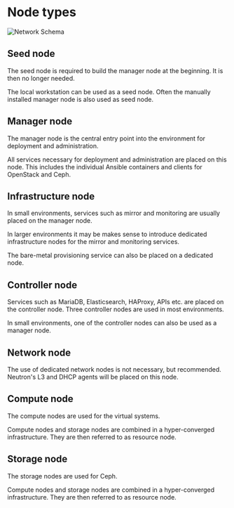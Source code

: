 # Node types

![Network Schema](./images/network-schema.png)

## Seed node

The seed node is required to build the manager node at the beginning. It is then no longer needed.

The local workstation can be used as a seed node. Often the manually installed manager node is also used as seed node.

## Manager node

The manager node is the central entry point into the environment for deployment and administration.

All services necessary for deployment and administration are placed on this node. This includes the individual Ansible containers
and clients for OpenStack and Ceph.

## Infrastructure node

In small environments, services such as mirror and monitoring are usually placed on the manager node.

In larger environments it may be makes sense to introduce dedicated infrastructure nodes for the mirror and monitoring services.

The bare-metal provisioning service can also be placed on a dedicated node.

## Controller node

Services such as MariaDB, Elasticsearch, HAProxy, APIs etc. are placed on the controller node.
Three controller nodes are used in most environments.

In small environments, one of the controller nodes can also be used as a manager node.

## Network node

The use of dedicated network nodes is not necessary, but recommended. Neutron's L3 and DHCP agents will be placed on this node.

## Compute node

The compute nodes are used for the virtual systems.

Compute nodes and storage nodes are combined in a hyper-converged infrastructure. They are then referred to as resource node.

## Storage node

The storage nodes are used for Ceph.

Compute nodes and storage nodes are combined in a hyper-converged infrastructure. They are then referred to as resource node.
